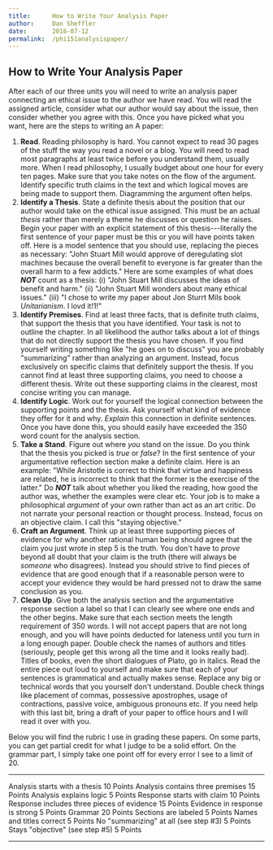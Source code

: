 ```yaml
---
title:      How to Write Your Analysis Paper
author:     Dan Sheffler
date:       2016-07-12
permalink:  /phi151analysispaper/
---
```


## How to Write Your Analysis Paper ##


After each of our three units you will need to write an analysis paper connecting an ethical issue to the author we have read.  You will read the assigned article, consider what our author would say about the issue, then consider whether you agree with this.  Once you have picked what you want, here are the steps to writing an A paper:

1. **Read**. Reading philosophy is hard. You cannot expect to read
   30 pages of the stuff the way you read a novel or a blog.  You
   will need to read most paragraphs at least twice before you
   understand them, usually more.  When I read philosophy, I
   usually budget about one hour for every ten pages.  Make sure
   that you take notes on the flow of the argument.  Identify
   specific truth claims in the text and which logical moves are
   being made to support them.  Diagramming the argument often
   helps.
2. **Identify a Thesis**.  State a definite thesis about the position that our author would take on the ethical issue assigned.  This must be an actual *thesis* rather
   than merely a theme he discusses or question he raises.  Begin
   your paper with an explicit statement of this thesis---literally
   the first sentence of your paper must be this or you will have
   points taken off. Here is a model sentence that you should use,
   replacing the pieces as necessary: "John Stuart Mill would approve of deregulating slot machines because the overall benefit to everyone is far greater than the overall harm to a few addicts." Here are some examples of what does ***NOT*** count as
   a thesis:
   (i)   "John Stuart Mill discusses the ideas of benefit and harm."
   (ii)  "John Stuart Mill wonders about many ethical issues."
   (iii) "I chose to write my paper about Jon Sturrt Mils book
         *Unitarianism*.  I lovd it!1!"
3. **Identify Premises**.  Find at least three facts, that is
   definite truth claims, that support the thesis that you have
   identified.  Your task is not to outline the chapter.  In all
   likelihood the author talks about a lot of things that do not
   directly support the thesis you have chosen.  If you find
   yourself writing something like "he goes on to discuss" you are
   probably "summarizing" rather than analyzing an argument.
   Instead, focus exclusively on specific claims that definitely
   support the thesis.  If you cannot find at least three
   supporting claims, you need to choose a different thesis.  Write
   out these supporting claims in the clearest, most concise
   writing you can manage.
4. **Identify Logic**.  Work out for yourself the logical
   connection between the supporting points and the thesis.  Ask
   yourself what kind of evidence they offer for it and why.
   *Explain* this connection in definite sentences.  Once you have
   done this, you should easily have exceeded the 350 word count
   for the analysis section.
5. **Take a Stand**.  Figure out where *you* stand on the issue.
   Do you think that the thesis you picked is *true* or *false*?
   In the first sentence of your argumentative reflection section
   make a definite claim.  Here is an example: "While Aristotle
   is correct to think that virtue and happiness are related, he is incorrect to think that the former is the exercise of the latter."  Do ***NOT*** talk about whether you liked the reading,
   how good the author was, whether the examples were clear etc.
   Your job is to make a philosophical *argument* of your own
   rather than act as an art critic.  Do not narrate your personal
   reaction or thought process.  Instead, focus on an objective
   claim.  I call this "staying objective."
6. **Craft an Argument**.  Think up at least three supporting
   pieces of evidence for why another rational human being should
   agree that the claim you just wrote in step 5 is the truth.  You
   don't have to *prove* beyond all doubt that your claim is the
   truth (there will always be *someone* who disagrees).  Instead
   you should strive to find pieces of evidence that are good
   enough that if a reasonable person were to accept your evidence
   they would be hard pressed not to draw the same conclusion as
   you.
7. **Clean Up**.  Give both the analysis section and the
   argumentative response section a label so that I can clearly see
   where one ends and the other begins.  Make sure that each
   section meets the length requirement of 350 words.  I will not
   accept papers that are not long enough, and you will have points
   deducted for lateness until you turn in a long enough paper.
   Double check the names of authors and titles (seriously, people
   get this wrong all the time and it looks really bad).  Titles of books, even the short dialogues of Plato, go in italics.  Read the
   entire piece out loud to yourself and make sure that each of
   your sentences is grammatical and actually makes sense.  Replace
   any big or technical words that you yourself don't understand.
   Double check things like placement of commas, possessive
   apostrophes, usage of contractions, passive voice, ambiguous
   pronouns etc. If you need help with this last bit, bring a draft
   of your paper to office hours and I will read it over with you.


Below you will find the rubric I use in grading these papers.  On some parts, you can get partial credit for what I judge to be a solid effort.  On the grammar part, I simply take one point off for every error I see to a limit of 20.

--------------------------------------------------- -------------------
Analysis starts with a thesis                       10 Points
Analysis contains three premises                    15 Points
Analysis explains logic                             5 Points
Response starts with claim                          10 Points
Response includes three pieces of evidence          15 Points
Evidence in response is strong                      5 Points
Grammar                                             20 Points
Sections are labeled                                5 Points
Names and titles correct                            5 Points
No "summarizing" at all (see step #3)               5 Points
Stays "objective" (see step #5)                     5 Points
--------------------------------------------------- -------------------